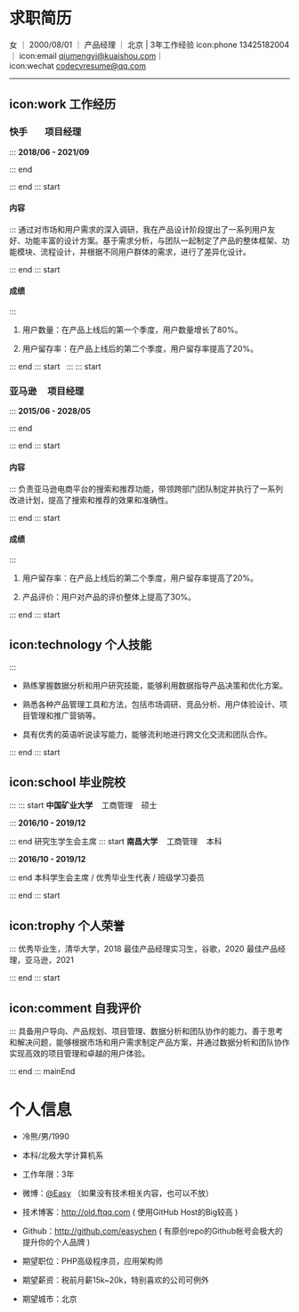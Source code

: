 
# 求职简历
女 ｜ 2000/08/01 ｜ 产品经理 ｜ 北京 | 3年工作经验
icon:phone 13425182004 ｜ icon:email qiumengyi@kuaishou.com｜ icon:wechat codecvresume@qq.com

* * *


## icon:work 工作经历

### 快手        项目经理

:::
**2018/06 - 2021/09**

::: end

::: end
::: start
#### 内容

:::
通过对市场和用户需求的深入调研，我在产品设计阶段提出了一系列用户友好、功能丰富的设计方案。基于需求分析，与团队一起制定了产品的整体框架、功能模块、流程设计，并根据不同用户群体的需求，进行了差异化设计。

::: end
::: start
#### 成绩

:::
1. 用户数量：在产品上线后的第一个季度，用户数量增长了80%。

2. 用户留存率：在产品上线后的第二个季度，用户留存率提高了20%。


::: end
::: start
&nbsp;
:::
::: start
### 亚马逊     项目经理

:::
**2015/06 - 2028/05**

::: end

::: end
::: start
#### 内容

:::
负责亚马逊电商平台的搜索和推荐功能，带领跨部门团队制定并执行了一系列改进计划，提高了搜索和推荐的效果和准确性。

::: end
::: start
#### 成绩

:::
1. 用户留存率：在产品上线后的第二个季度，用户留存率提高了20%。

2. 产品评价：用户对产品的评价整体上提高了30%。


::: end
::: start
## icon:technology 个人技能

:::
- 熟练掌握数据分析和用户研究技能，能够利用数据指导产品决策和优化方案。

- 熟悉各种产品管理工具和方法，包括市场调研、竞品分析、用户体验设计、项目管理和推广营销等。

- 具有优秀的英语听说读写能力，能够流利地进行跨文化交流和团队合作。


::: end
::: start
## icon:school 毕业院校

:::
::: start
**中国矿业大学**    工商管理    硕士

:::
**2016/10 - 2019/12**

::: end
研究生学生会主席
::: start
**南昌大学**    工商管理    本科

:::
**2016/10 - 2019/12**

::: end
本科学生会主席 / 优秀毕业生代表 / 班级学习委员

::: end
::: start
## icon:trophy 个人荣誉

:::
优秀毕业生，清华大学，2018
最佳产品经理实习生，谷歌，2020
最佳产品经理，亚马逊，2021

::: end
::: start
## icon:comment 自我评价

:::
具备用户导向、产品规划、项目管理、数据分析和团队协作的能力。善于思考和解决问题，能够根据市场和用户需求制定产品方案，并通过数据分析和团队协作实现高效的项目管理和卓越的用户体验。

::: end
::: mainEnd
# 个人信息

 - 冷熊/男/1990 
 - 本科/北极大学计算机系 
 - 工作年限：3年
 - 微博：[@Easy](http://weibo.com/easy) （如果没有技术相关内容，也可以不放）
 - 技术博客：http://old.ftqq.com ( 使用GitHub Host的Big较高  )
 - Github：http://github.com/easychen ( 有原创repo的Github帐号会极大的提升你的个人品牌  )

 - 期望职位：PHP高级程序员，应用架构师
 - 期望薪资：税前月薪15k~20k，特别喜欢的公司可例外
 - 期望城市：北京

